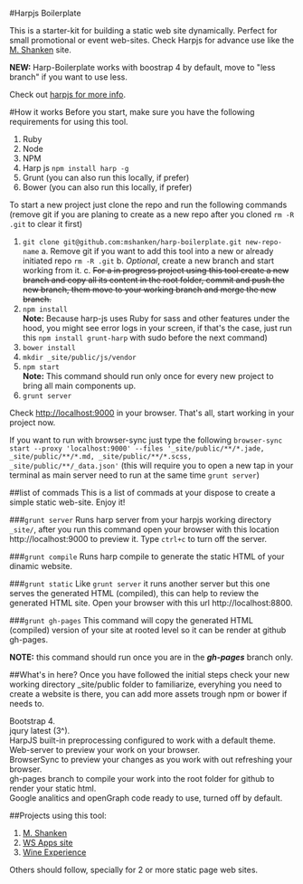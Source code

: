 #Harpjs Boilerplate

This is a starter-kit for building a static web site dynamically. Perfect for small promotional or event web-sites.
Check Harpjs for advance use like the [M. Shanken](https://github.com/mshanken/mshanken) site.

<strong>NEW:</strong> Harp-Boilerplate works with boostrap 4 by default, move to "less branch" if you want to use less.

Check out [harpjs for more info](http://harpjs.com/docs/).

#How it works
Before you start, make sure you have the following requirements for using this tool.

1. Ruby
2. Node
3. NPM
4. Harp js ```npm install harp -g```
5. Grunt (you can also run this locally, if prefer)
6. Bower  (you can also run this locally, if prefer)

To start a new project just clone the repo and run the following commands (remove git if you are planing to create as a new repo after you cloned ```rm -R .git``` to clear it first)

1. ```git clone git@github.com:mshanken/harp-boilerplate.git new-repo-name```
	a. Remove git if you want to add this tool into a new or already initiated repo ```rm -R .git```
	b. _Optional_, create a new branch and start working from it.
	c. <del>For a in progress project using this tool create a new branch and copy all its content in the root folder, commit and push the new branch, them move to your working branch and merge the new branch.</del>
2. ```npm install```<br>
**Note:** Because harp-js uses Ruby for sass and other features under the hood, you might see error logs in your screen, if that's the case, just run this ```npm install grunt-harp``` with sudo before the next command)
3. ```bower install```
4. ```mkdir _site/public/js/vendor```
5. ```npm start```<br>
**Note:** This command should run only once for every new project to bring all main components up.
6. ```grunt server```

Check [http://localhost:9000](http://localhost:9000) in your browser. That's all, start working in your project now.

If you want to run with browser-sync just type the following ```browser-sync start --proxy 'localhost:9000' --files '_site/public/**/*.jade, _site/public/**/*.md, _site/public/**/*.scss, _site/public/**/_data.json'``` (this will require you to open a new tap in your terminal as main server need to run at the same time ```grunt server```)

##list of commads
This is a list of commads at your dispose to create a simple static web-site. Enjoy it!

###```grunt server```
Runs harp server from your harpjs working directory ```_site/```, after you run this command open your browser with this location http://localhost:9000 to preview it. Type ```ctrl+c``` to turn off the server.

###```grunt compile```
Runs harp compile to generate the static HTML of your dinamic website.

###```grunt static```
Like ```grunt server``` it runs another server but this one serves the generated HTML (compiled), this can help to review the generated HTML site. Open your browser with this url http://localhost:8800.

###```grunt gh-pages```
This command will copy the generated HTML (compiled) version of your site at rooted level so it can be render at github gh-pages.

**NOTE:** this command should run once you are in the **_gh-pages_** branch only.

##What's in here?
Once you have followed the initial steps check your new working directory _site/public folder to familiarize, everyhing you need to create a website is there, you can add more assets trough npm or bower if needs to.

Bootstrap 4.<br>
jqury latest (3^).<br>
HarpJS built-in preprocessing configured to work with a default theme.<br>
Web-server to preview your work on your browser.<br>
BrowserSync to preview your changes as you work with out refreshing your browser.<br>
gh-pages branch to compile your work into the root folder for github to render your static html.<br>
Google analitics and openGraph code ready to use, turned off by default.

##Projects using this tool:
1. [M. Shanken](https://github.com/mshanken/mshanken)
2. [WS Apps site](https://github.com/mshanken/appswinespectator)
3. [Wine Experience](https://github.com/mshanken/wineexperience)

Others should follow, specially for 2 or more static page web sites.

